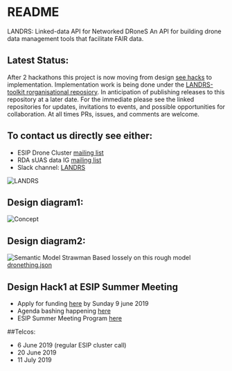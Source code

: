 # README
LANDRS: Linked-data API for Networked DRoneS
An API for building drone data management tools that facilitate FAIR data.

## Latest Status:
After 2 hackathons this project is now moving from design [see hacks](./DesignDocs) to implementation.  Implementation work is being done under the [LANDRS-toolkit rorganisational reposiory](https://github.com/landrs-toolkit).  In anticipation of publishing releases to this repository at a later date.  For the immediate please see the linked repositories for updates, invitations to events, and possible opportunities for collaboration.  At all times PRs, issues, and comments are welcome.

## To contact us directly see either:
- ESIP Drone Cluster [mailing list](https://lists.esipfed.org/mailman/listinfo/esip-drone)
- RDA sUAS data IG [mailing list](https://www.rd-alliance.org/groups/small-unmanned-aircraft-systems%E2%80%99-data-ig)
- Slack channel: [LANDRS](https://join.slack.com/t/landrsworkspace/shared_invite/enQtODI5MjkwMzQ4NTY0LTE3MzQ4YmVmMzRlYzY4N2ViOTBmNGJlOTVhYjc2OTllYzZkOTFkNTU4OGYwN2E0ODFhYzJmOTYzNmRkY2MzODQ)



![LANDRS](./DesignDocs/images/LANDRS-logo/png/landrs-logo-full_md.png)


## Design diagram1:
![Concept](./DesignDocs/images/BlockDiagram_Prehack1.svg)

## Design diagram2:
![Semantic Model Strawman](./DesignDocs/images/DroneStrawmanConceptualModel.png)
Based lossely on this rough model [dronething.json](https://github.com/crcresearch/LANDRS/blob/master/models/dronething.json)

## Design Hack1 at ESIP Summer Meeting
- Apply for funding [here](https://docs.google.com/forms/d/e/1FAIpQLScLsOjksanfSHAoUzZFRHltXHXV_7RDVHrYFeqr7W0zWl9BwQ/viewform) by Sunday 9 june 2019
- Agenda bashing happening [here](https://github.com/crcresearch/LANDRS/blob/master/DesignDocs/DesignHack1/Agenda.md)
- ESIP Summer Meeting Program [here](https://2019esipsummermeeting.sched.com/)



##Telcos:
- 6 June 2019 (regular ESIP cluster call)
- 20 June 2019
- 11 July 2019

